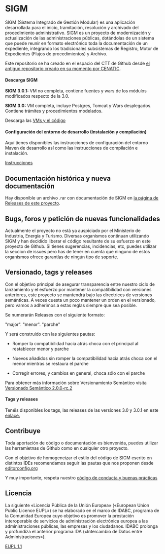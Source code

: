 # SIGM

SIGM (Sistema Integrado de Gestión Modular) es una aplicación desarrollada para el inicio, tramitación, resolución y archivado del procedimiento administrativo. SIGM es un proyecto de modernización y actualización de las administraciones públicas, dotándolas de un sistema que puede reunir en formato electrónico toda la documentación de un expediente, integrando los tradicionales subsistemas de Registro, Motor de Expedientes (Flujos de procedimientos) y Archivo.

Este repositorio se ha creado en el espacio del CTT de Github desde <a href="https://github.com/e-admin/alsigm">el antiguo repositorio creado en su momento por CENATIC</a>.

#### Descarga SIGM

**SIGM 3.0.1:** VM no completa, contiene fuentes y wars de los módulos modificados respecto de la 3.0.

**SIGM 3.0:** VM completa, incluye Postgres, Tomcat y Wars desplegados. Contiene trámites y procedimientos modelados.

Descarga las <a href="https://github.com/Cenatic/alsigm/releases" target="_new">VMs y el código</a>

#### Configuración del entorno de desarrollo (Instalación y compilación)

Aquí tienes disponibles las instrucciones de configuración del entorno Maven de desarrollo así como las instrucciones de compilación e instalación.

<a href="https://github.com/Cenatic/alsigm/wiki/Configuraci%C3%B3n-del-entorno-de-desarrollo-(Instalaci%C3%B3n-y-compilaci%C3%B3n)">Instrucciones</a>

## Documentación histórica y nueva documentación

Hay disponible un archivo .rar con documentación de SIGM en <a href="https://github.com/e-admin/alsigm/releases">la página de Releases de este proyecto</a>.

## Bugs, foros y petición de nuevas funcionalidades

Actualmente el proyecto no está ya auspiciado por el Ministerio de Industria, Energía y Turismo. Diversas organismos continuan utilizando SIGM y han decidido liberar el código resultante de su esfuerzo en este proyecto de Github. Si tienes sugerencias, incidencias, etc, puedes utilizar la seccion de issues pero has de tener en cuenta que ninguno de estos organismos ofrece garantías de ningún tipo de soporte.

## Versionado, tags y releases

Con el objetivo principal de asegurar transparencia entre nuestro ciclo de lanzamiento y el esfuerzo por mantener la compatibilidad con versiones anteriores, este proyecto se mantendrá bajo las directrices de versiones semánticas. A veces cuesta un poco mantener un orden en el versionado, pero vamos a adherimos a estas reglas siempre que sea posible.

Se numerarán Releases con el siguiente formato:

"major". "menor". "parche"

Y será construido con las siguientes pautas:

* Romper la compatibilidad hacia atrás choca con el principal al restablecer menor y parche

* Nuevos añadidos sin romper la compatibilidad hacia atrás choca con el menor mientras se restaura el parche

* Corregir errores, y cambios en general, choca sólo con el parche

Para obtener más información sobre Versionamiento Semántico visita <a href="http://semver.org/lang/es/" target="_new">Versionado Semántico 2.0.0-rc.2</a>

#### Tags y releases

Tenéis disponibles los tags, las releases de las versiones 3.0 y 3.0.1 en este <a href="https://github.com/Cenatic/alsigm/releases" target="_new">enlace.</a>

## Contribuye

Toda aportación de código o documentación es bienvenida, puedes utilizar las herramietnas de Github como en cualquier otro proyecto.

Con el objetivo de homogeneizar el estilo del código de SIGM escrito en distintos IDEs recomendamos seguir las pautas que nos proponen desde <a href="editorconfig.org" target="_new">editorconfig.org</a>

Y muy importante, respeta nuestro <a href="https://github.com/Cenatic/alsigm/wiki/C%C3%B3digo-conducta" target="_new">código de conducta y buenas prácticas</a>

## Licencia

La siguiente «Licencia Pública de la Unión Europea» («European Union Public Licence EUPL») se ha elaborado en el marco de IDABC, programa de la Comunidad Europea cuyo objetivo es promover la prestación interoperable de servicios de administración electrónica europea a las administraciones públicas, las empresas y los ciudadanos. IDABC prolonga y profundiza el anterior programa IDA («Intercambio de Datos entre Administraciones»). 

<a href="https://joinup.ec.europa.eu/system/files/ES/EUPL%20v.1.1%20-%20Licencia.pdf" target="_new">EUPL 1.1</a>

